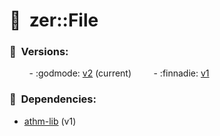 # :new_moon_with_face:  zer::File

### :scroll:  Versions:
        - :godmode: [v2](https://github.com/ZERDICORP/file-lib/tree/v2) (current)
        - :finnadie: [v1](https://github.com/ZERDICORP/file-lib/tree/v1)

### :couple_with_heart:  Dependencies:
- [athm-lib](https://github.com/ZERDICORP/athm-lib/tree/v1) (v1)
